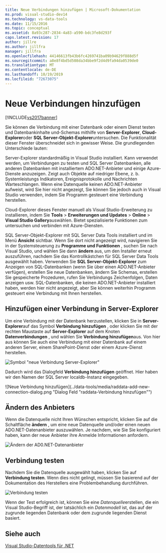 ```yaml
---
title: Neue Verbindungen hinzufügen | Microsoft-Dokumentation
ms.prod: visual-studio-dev14
ms.technology: vs-data-tools
ms.date: 11/15/2016
ms.topic: conceptual
ms.assetid: 8a93c287-2834-4a83-a590-bdc3fe8d293f
caps.latest.revision: 17
author: jillre
ms.author: jillfra
manager: jillfra
ms.openlocfilehash: 44146613fb43b6fc4269741ba09b94629f888d5f
ms.sourcegitcommit: a8e8f4bd5d508da34bbe9f2d4d9fa94da0539de0
ms.translationtype: MT
ms.contentlocale: de-DE
ms.lasthandoff: 10/19/2019
ms.locfileid: "72673075"
---
```

# <a name="add-new-connections"></a>Neue Verbindungen hinzufügen
[!INCLUDE[vs2017banner](../includes/vs2017banner.md)]

Sie können die Verbindung mit einer Datenbank oder einem Dienst testen und Datenbankinhalte und-Schemas mithilfe von **Server-Explorer**, **Cloud-Explorer**oder **SQL Server-Objekt-Explorer**untersuchen. Die Funktionalität dieser Fenster überschneidet sich in gewisser Weise. Die grundlegenden Unterschiede lauten:

 Server-Explorer standardmäßig in Visual Studio installiert. Kann verwendet werden, um Verbindungen zu testen und SQL Server Datenbanken, alle anderen Datenbanken mit installiertem ADO.NET-Anbieter und einige Azure-Dienste anzuzeigen. Zeigt auch Objekte auf niedriger Ebene, z. b. Systemleistungs Indikatoren, Ereignisprotokolle und Nachrichten Warteschlangen. Wenn eine Datenquelle keinen ADO.NET-Anbieter aufweist, wird Sie hier nicht angezeigt, Sie können Sie jedoch auch in Visual Studio verwenden, indem Sie Programm gesteuert eine Verbindung herstellen.

 Cloud-Explorer dieses Fenster manuell als Visual Studio-Erweiterung zu installieren, indem Sie **Tools**  > **Erweiterungen und Updates**  > **Online**  > **Visual Studio Gallery**auswählen. Bietet spezialisierte Funktionen zum untersuchen und verbinden mit Azure-Diensten.

 SQL Server-Objekt-Explorer mit SQL Server Data Tools installiert und im Menü **Ansicht** sichtbar. Wenn Sie dort nicht angezeigt wird, navigieren Sie in der Systemsteuerung zu **Programme und Funktionen** , suchen Sie nach Visual Studio, und wählen Sie dann **ändern** aus, um den Installer erneut auszuführen, nachdem Sie das Kontrollkästchen für SQL Server Data Tools ausgewählt haben. Verwenden Sie **SQL Server-Objekt-Explorer** zum Anzeigen von SQL-Datenbanken (wenn Sie über einen ADO.NET-Anbieter verfügen), erstellen Sie neue Datenbanken, ändern Sie Schemas, erstellen Sie gespeicherte Prozeduren, rufen Sie Verbindungs Zeichenfolgen, Daten anzeigen usw. SQL-Datenbanken, die keinen ADO.NET-Anbieter installiert haben, werden hier nicht angezeigt, aber Sie können weiterhin Programm gesteuert eine Verbindung mit Ihnen herstellen.

## <a name="add-a-connection-in-server-explorer"></a>Hinzufügen einer Verbindung in Server-Explorer
 Um eine Verbindung mit der Datenbank herzustellen, klicken Sie in **Server-Explorer**auf das Symbol **Verbindung hinzufügen** , oder klicken Sie mit der rechten Maustaste auf **Server-Explorer** auf dem Knoten **Datenverbindungen** , und wählen Sie **Verbindung hinzufügen**aus. Von hier aus können Sie auch eine Verbindung mit einer Datenbank auf einem anderen Server, einem SharePoint-Dienst oder einem Azure-Dienst herstellen.

 ![Symbol "neue Verbindung Server-Explorer"](../data-tools/media/raddata-server-explorer-new-connection-icon.png "Symbol für raddata Server-Explorer neue Verbindung")

 Dadurch wird das Dialogfeld **Verbindung hinzufügen** geöffnet. Hier haben wir den Namen der SQL Server localdb-Instanz eingegeben.

 ![Neue Verbindung hinzufügen](../data-tools/media/raddata-add-new-connection-dialog.png "Dialog Feld "raddata-Verbindung hinzufügen"")

## <a name="change-the-provider"></a>Ändern des Anbieters
 Wenn die Datenquelle nicht Ihren Wünschen entspricht, klicken Sie auf die Schaltfläche **ändern** , um eine neue Datenquelle und/oder einen neuen ADO.NET-Datenanbieter auszuwählen. Je nachdem, wie Sie Sie konfiguriert haben, kann der neue Anbieter ihre Anmelde Informationen anfordern.

 ![Ändern der AD0.NET-Datenanbieter](../data-tools/media/raddata-change-ad0-net-data-provider.png "raddata-Änderung AD0.NET Datenanbieter")

## <a name="test-the-connection"></a>Verbindung testen
 Nachdem Sie die Datenquelle ausgewählt haben, klicken Sie auf **Verbindung testen**. Wenn dies nicht gelingt, müssen Sie basierend auf der Dokumentation des Herstellers eine Problembehandlung durchführen.

 ![Verbindung testen](../data-tools/media/raddata-test-connection.png "raddata-Test Verbindung")

 Wenn der Test erfolgreich ist, können Sie eine *Datenquelle*erstellen, die ein Visual Studio-Begriff ist, der tatsächlich ein *Datenmodell* ist, das auf der zugrunde liegenden Datenbank oder dem zugrunde liegenden Dienst basiert.

## <a name="see-also"></a>Siehe auch
 [Visual Studio-Datentools für .NET](../data-tools/visual-studio-data-tools-for-dotnet.md)
